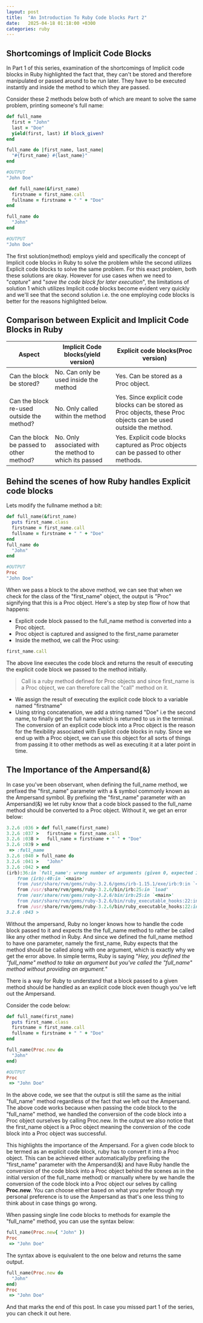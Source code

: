 ```yaml
---
layout: post
title:  "An Introduction To Ruby Code blocks Part 2"
date:   2025-04-18 01:18:00 +0300
categories: ruby
---
```


## Shortcomings of Implicit Code Blocks
In Part 1 of this series, examination of the shortcomings of  Implicit code blocks in Ruby highlighted the fact that, they can't be stored and therefore manipulated or passed around to be run later. They have to be executed instantly and inside the method to which they are passed. 

Consider these 2 methods below both of which are meant to solve the same problem, printing someone's full name:
```ruby
def full_name
  first = "John"
  last = "Doe"
  yield(first, last) if block_given?
end

full_name do |first_name, last_name|
  "#{first_name} #{last_name}"
end

#OUTPUT
"John Doe"
```

```ruby
 def full_name(&first_name)
  firstname = first_name.call
  fullname = firstname + " " + "Doe"
end

full_name do 
  "John"
end

#OUTPUT
"John Doe"
```

The first solution(method) employs yield and specifically the concept of Implicit code blocks in Ruby to solve the problem while the second utilizes Explicit code blocks to solve the same problem. For this exact problem, both these solutions are okay. However for use cases when we need to "*capture*" and "*save the code block for later execution*", the limitations of solution 1 which utilizes Implicit code blocks become evident very quickly and we'll see that the second solution i.e. the one employing code blocks is better for the reasons highlighted below.
## Comparison between Explicit and Implicit Code Blocks in Ruby

| Aspect                                    | Implicit Code blocks(yield version)                     | Explicit code blocks(Proc version)                                                                                |
| ----------------------------------------- | ------------------------------------------------------- | ----------------------------------------------------------------------------------------------------------------- |
| Can the block be stored?                  | No. Can only be used inside the method                  | Yes. Can be stored as a Proc object.                                                                              |
| Can the block re-used outside the method? | No. Only called within the method                       | Yes. Since explicit code blocks can be stored as Proc objects, these Proc objects can be used outside the method. |
| Can the block be passed to other method?  | No. Only associated with the method to which its passed | Yes. Explicit code blocks captured as Proc objects can be passed to other methods.                                |

## Behind the scenes of how Ruby handles Explicit code blocks

Lets modify the fullname method a bit:
```ruby
def full_name(&first_name)
  puts first_name.class
  firstname = first_name.call
  fullname = firstname + " " + "Doe"
end
full_name do 
  "John"
end

#OUTPUT
Proc
"John Doe" 
```

When we pass a block to the above method, we can see that when we check for the class of the "first_name" object, the output is  "Proc" signifying that this is a Proc object. Here's a step by step flow of how that happens:

- Explicit code block passed to the full_name method is converted into a Proc object.
- Proc object is captured and assigned to the first_name parameter
- Inside the method, we call the Proc using:
```ruby
first_name.call
```
The above line executes the code block and returns the result of executing the explicit code block we passed to the method initially.

> Call is a ruby method defined for Proc objects and since first_name is a Proc object, we can therefore call the "call" method on it. 

- We assign the result of executing the explicit code block to a variable named "firstname"
- Using string concatenation, we add a string named "Doe" i.e the second name, to finally get the full name which is returned to us in the terminal. 
The conversion of an explicit code block into a Proc object is the reason for the flexibility associated with Explicit code blocks in ruby. Since we end up with a Proc object, we can use this object for all sorts of things from passing it to other methods as well as executing it at a later point in time. 

## The Importance of the Ampersand(&)
In case you've been observant, when defining the full_name method, we prefixed the "first_name" parameter with a & symbol commonly known as the Ampersand symbol. 
By prefixing the "first_name" parameter with an Ampersand(&) we let ruby know that a code block passed to the full_name method should be converted to a Proc object. Without it, we get an error below:
```ruby
3.2.6 :036 > def full_name(first_name)
3.2.6 :037 >   firstname = first_name.call
3.2.6 :038 >   full_name = firstname + " " + "Doe"
3.2.6 :039 > end
 => :full_name 
3.2.6 :040 > full_name do 
3.2.6 :041 >   "John"
3.2.6 :042 > end
(irb):36:in `full_name': wrong number of arguments (given 0, expected 1) (ArgumentError)
	from (irb):40:in `<main>'
	from /usr/share/rvm/gems/ruby-3.2.6/gems/irb-1.15.1/exe/irb:9:in `<top (required)>'
	from /usr/share/rvm/gems/ruby-3.2.6/bin/irb:25:in `load'
	from /usr/share/rvm/gems/ruby-3.2.6/bin/irb:25:in `<main>'
	from /usr/share/rvm/gems/ruby-3.2.6/bin/ruby_executable_hooks:22:in `eval'
	from /usr/share/rvm/gems/ruby-3.2.6/bin/ruby_executable_hooks:22:in `<main>'
3.2.6 :043 > 
```

Without the ampersand, Ruby no longer knows how to handle the code block passed to it and expects the the full_name method to rather be called like any other method in Ruby. And since we defined the full_name method to have one parameter, namely the first_name, Ruby expects that the method should be called along with one argument, which is exactly why we get the error above. In simple terms, Ruby is saying 
"*Hey, you defined the "full_name" method to take an argument but you've called the "full_name" method without providing an argument.*"

There is a way for Ruby to understand that a block passed to a given method should be handled as an explicit code block even though you've left out the Ampersand.

Consider the code below:
```ruby
def full_name(first_name)
  puts first_name.class
  firstname = first_name.call
  fullname = firstname + " " + "Doe"
end

full_name(Proc.new do
  "John"
end)

#OUTPUT
Proc
 => "John Doe"
```

In the above code, we see that the output is still the same as the initial "full_name" method regardless of the fact that we left out the Ampersand. The above code works because when passing the code block to the "full_name" method, we handled the conversion of the code block into a Proc object ourselves by calling Proc.new. 
In the output we also notice that the first_name object is a Proc object meaning the conversion of the code block into a Proc object was successful. 

This highlights the importance of the Ampersand. For a given code block to be termed as an explicit code block, ruby has to convert it into a Proc object. This can be achieved either automatically(by prefixing the "first_name" parameter with the Ampersand(&) and have Ruby handle the conversion of the code block into a Proc object behind the scenes as in the initial version of the full_name method) or manually where by we handle the conversion of the code block into a Proc object our selves by calling **Proc.new**. You can choose either based on what you prefer though my personal preference is to use the Ampersand as that's one less thing to think about in case things go wrong. 

When passing single line code blocks to methods for example the "full_name" method, you can use the syntax below:
```ruby
full_name(Proc.new{ "John" })
Proc
 => "John Doe" 
```

The syntax above is equivalent to the one below and returns the same output. 
```ruby
full_name(Proc.new do
  "John"
end)
Proc
 => "John Doe" 
```

And that marks the end of this post. In case you missed part 1 of the series, you can check it out here. 